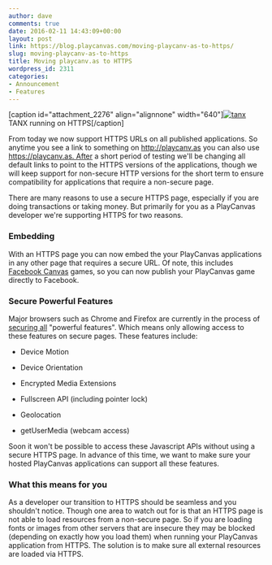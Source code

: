 ```yaml
---
author: dave
comments: true
date: 2016-02-11 14:43:09+00:00
layout: post
link: https://blog.playcanvas.com/moving-playcanv-as-to-https/
slug: moving-playcanv-as-to-https
title: Moving playcanv.as to HTTPS
wordpress_id: 2311
categories:
- Announcement
- Features
---
```


[caption id="attachment_2276" align="alignnone" width="640"][![tanx](https://blog.playcanvas.com/wp-content/uploads/2016/01/tanx-1024x576.jpg)](https://playcanv.as/p/aP0oxhUr) TANX running on HTTPS[/caption]

From today we now support HTTPS URLs on all published applications. So anytime you see a link to something on http://playcanv.as you can also use https://playcanv.as. After a short period of testing we'll be changing all default links to point to the HTTPS versions of the applications, though we will keep support for non-secure HTTP versions for the short term to ensure compatibility for applications that require a non-secure page.

There are many reasons to use a secure HTTPS page, especially if you are doing transactions or taking money. But primarily for you as a PlayCanvas developer we're supporting HTTPS for two reasons.


### Embedding


With an HTTPS page you can now embed the your PlayCanvas applications in any other page that requires a secure URL. Of note, this includes [Facebook Canvas](https://developers.facebook.com/docs/games/gamesonfacebook) games, so you can now publish your PlayCanvas game directly to Facebook.


### Secure Powerful Features


Major browsers such as Chrome and Firefox are currently in the process of [securing all](https://code.google.com/p/chromium/issues/detail?id=481604) "powerful features". Which means only allowing access to these features on secure pages. These features include:



	
  * Device Motion

	
  * Device Orientation

	
  * Encrypted Media Extensions

	
  * Fullscreen API (including pointer lock)

	
  * Geolocation

	
  * getUserMedia (webcam access)


Soon it won't be possible to access these Javascript APIs without using a secure HTTPS page. In advance of this time, we want to make sure your hosted PlayCanvas applications can support all these features.


### What this means for you


As a developer our transition to HTTPS should be seamless and you shouldn't notice. Though one area to watch out for is that an HTTPS page is not able to load resources from a non-secure page. So if you are loading fonts or images from other servers that are insecure they may be blocked (depending on exactly how you load them) when running your PlayCanvas application from HTTPS. The solution is to make sure all external resources are loaded via HTTPS.


